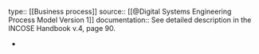 type:: [[Business process]]
source:: [[@Digital Systems Engineering Process Model Version 1]]
documentation:: See detailed description in the INCOSE Handbook v.4, page 90.

-
